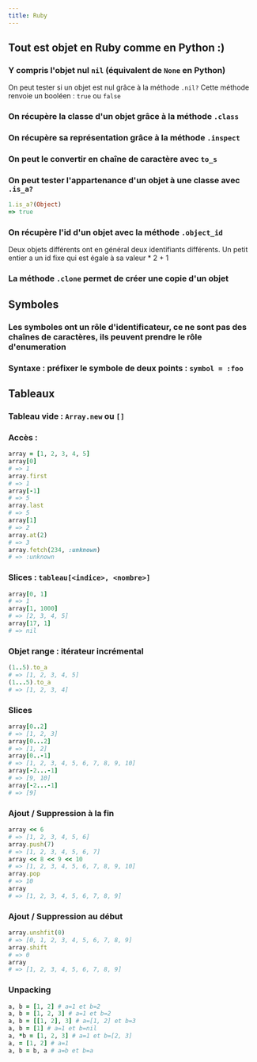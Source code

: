 ```yaml
---
title: Ruby
---
```


## **Tout est objet en Ruby** comme en Python :)
### Y compris l'objet nul `nil` (équivalent de `None` en Python)
On peut tester si un objet est nul grâce à la méthode `.nil?`
Cette méthode renvoie un booléen : `true` ou `false`
### On récupère la classe d'un objet grâce à la méthode `.class`
### On récupère sa représentation grâce à la méthode `.inspect`
### On peut le convertir en chaîne de caractère avec `to_s`
### On peut tester l'appartenance d'un objet à une classe avec `.is_a?`
```ruby
1.is_a?(Object)
=> true
```
### On récupère l'id d'un objet avec la méthode `.object_id`
Deux objets différents ont en général deux identifiants différents.
Un petit entier a un id fixe qui est égale à sa valeur * 2 + 1
### La méthode `.clone` permet de créer une copie d'un objet
## **Symboles**
### Les symboles ont un rôle d'identificateur, ce ne sont pas des chaînes de caractères, ils peuvent prendre le rôle d'enumeration
### Syntaxe : préfixer le symbole de deux points : `symbol = :foo`
## **Tableaux**
### Tableau vide : `Array.new` ou `[]`
### Accès :
```ruby
array = [1, 2, 3, 4, 5]
array[0]
# => 1
array.first
# => 1
array[-1]
# => 5
array.last
# => 5
array[1]
# => 2
array.at(2)
# => 3
array.fetch(234, :unknown)
# => :unknown
```
### Slices : `tableau[<indice>, <nombre>]`
```ruby
array[0, 1]
# => 1
array[1, 1000]
# => [2, 3, 4, 5]
array[17, 1]
# => nil
```
### Objet range : itérateur incrémental
```ruby
(1..5).to_a
# => [1, 2, 3, 4, 5]
(1...5).to_a
# => [1, 2, 3, 4]
```
### Slices 
```ruby
array[0..2]
# => [1, 2, 3]
array[0...2]
# => [1, 2]
array[0..-1]
# => [1, 2, 3, 4, 5, 6, 7, 8, 9, 10]
array[-2...-1]
# => [9, 10]
array[-2...-1]
# => [9]
```
### Ajout / Suppression à la fin
```ruby
array << 6
# => [1, 2, 3, 4, 5, 6]
array.push(7)
# => [1, 2, 3, 4, 5, 6, 7]
array << 8 << 9 << 10
# => [1, 2, 3, 4, 5, 6, 7, 8, 9, 10]
array.pop
# => 10
array
# => [1, 2, 3, 4, 5, 6, 7, 8, 9]
```
### Ajout / Suppression au début
```ruby
array.unshfit(0)
# => [0, 1, 2, 3, 4, 5, 6, 7, 8, 9]
array.shift
# => 0
array
# => [1, 2, 3, 4, 5, 6, 7, 8, 9]
```
### Unpacking
```ruby
a, b = [1, 2] # a=1 et b=2
a, b = [1, 2, 3] # a=1 et b=2
a, b = [[1, 2], 3] # a=[1, 2] et b=3
a, b = [1] # a=1 et b=nil
a, *b = [1, 2, 3] # a=1 et b=[2, 3]
a, = [1, 2] # a=1
a, b = b, a # a=b et b=a

```
